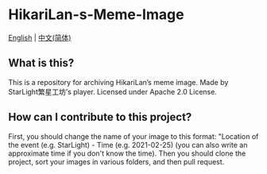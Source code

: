 # HikariLan-s-Meme-Image
[English](https://github.com/WTP016-CN/HikariLan-s-meme-image/README.md) | [中文(简体)](https://github.com/WTP016-CN/HikariLan-s-meme-image/README-CN.md)

## What is this?
This is a repository for archiving HikariLan’s meme image. Made by StarLight繁星工坊’s player. Licensed under Apache 2.0 License.

## How can I contribute to this project?
First, you should change the name of your image to this format: "Location of the event (e.g. StarLight) - Time (e.g. 2021-02-25) (you can also write an approximate time if you don't know the time).
Then you should clone the project, sort your images in various folders, and then pull request.

